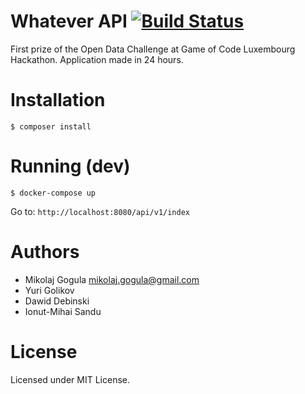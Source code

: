 # Whatever API [![Build Status](https://travis-ci.com/gogus/hackathon.svg?token=aZFnXTyVrAijqxxMAS3r&branch=master)](https://travis-ci.com/gogus/hackathon)

First prize of the Open Data Challenge at Game of Code Luxembourg Hackathon. Application made in 24 hours.

# Installation

```
$ composer install
```

# Running (dev)

```
$ docker-compose up
```

Go to: `http://localhost:8080/api/v1/index`

# Authors

- Mikolaj Gogula <mikolaj.gogula@gmail.com>
- Yuri Golikov
- Dawid Debinski
- Ionut-Mihai Sandu

# License

Licensed under MIT License.
